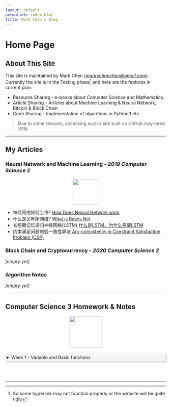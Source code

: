 ```yaml
---
layout: default
permalink: index.html
title: Mark Chen's Blog
---
```

# Home Page

<style>
details{
  padding: 4px;
  background-color: #F5F5F5;
  border: none;
  box-shadow: 2px 2px 4px #bbbbbb;
  cursor: pointer;
}

details[open]{
  padding: none;
  background-color: #FFFFFF;
  border: 1px solid #F2F2F2;
  box-shadow: none;
  border-radius: 10px;
  cursor: default;
}
button{
    width=40px;
    height=50px !important;
    background-color: #F5F5F5;
    border:none;
    box-shadow: 1px 1px 2px #bbbbbb;
}
code{
    background-color: #F5F5F5;
    border: none;
    box-shadow: 1px 1px 1px #F2F2F2;
    background-radius:5px;
    font: "jetbrains mono";
}
</style>

## About This Site

This site is maintained by Mark Chen (*markyutianchen@gmail.com*). Currently the site is in the Testing phase[^1] and here are the features in current plan:
* Resource Sharing - e-books about Computer Science and Mathematics.
* Article Sharing - Articles about Machine Learning & Neural Network, Bitcoin & Block Chain
* Code Sharing - Implementation of algorithms in Python3 etc.

> Due to some reasons, accessing such a site built on GitHub may need VPN.

----------

## My Articles
### Neural Network and Machine Learning - *2019 Computer Science 2*

<center>
<img src="https://markchenyutian.github.io/Markchen_Blog/Asset/PyTorch.png" height=80>
</center>

* 神经网络如何工作? [How Does Neural Network work](https://markchenyutian.github.io/Markchen_Blog/Articles/神经网络为什么work.html)
* 什么是贝叶斯网络? [What is Bayes Net](https://markchenyutian.github.io/Markchen_Blog/Articles/什么是贝叶斯网络.html)
* 长短期记忆递归神经网络(LSTM) [什么是LSTM，为什么需要LSTM](https://markchenyutian.github.io/Markchen_Blog/Articles/长短期记忆递归神经网络LSTM.html)
* 约束满足问题的弧一致性算法 [Arc-consistency in Constraint Satisfaction Problem (CSP)](https://markchenyutian.github.io/Markchen_Blog/Articles/Constraint_Satisfaction_Problem_ZhiHu.html)

### Block Chain and Cryptocurrency - *2020 Computer Science 2*

*[empty yet]*

### Algorithm Notes

*[empty yet]*

----------

## Computer Science 3 Homework & Notes

<center><img src="https://markchenyutian.github.io/Markchen_Blog/Asset/JS.png" height=100></center>
<br>
<details>
<summary>Week 1 - Variable and Basic functions</summary>

<br>

<body>
<button onclick='window.open("ComputerScience3_Homework/Homework01.html");'>
    Homework for Week 1
</button>
</body>

<br>
<br>

<p>
There are 4 primitive types in JavaScript - Number, String, Boolean and Undefined.
There's only 1 reference type - Object.
In JS, there does NOT have the concept of <code>class</code> as in Java or Python. All the things enclosed by <code>{}</code> are objects, including function, etc.

There are three functions that can interact with useds in the browser - <code>alert</code>, <code>prompt</code> and <code>confirm</code>
<br/>
<code>alert</code> will give out a small pop-out window on the top of browser to notify user with some information
<br/>
<code>prompt</code> will return a String that is typed by the User. If user press "cancel", it will simplly return <code>null</code>. A default String can be setup for the pop-up window.
<br/>
<code>abcde</code> `confirm` will return a Boolean, if user press "ok", return true, otherwise, return "false".
</p>

</details>

<br>


&emsp;

----------

[^1]: So some hyperlink may not function properly or the website will be quite ugly